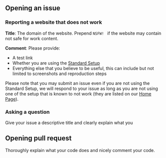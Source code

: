 ## Opening an issue

### Reporting a website that does not work

**Title**: The domain of the website. Prepend `NSFW! ` if the website may contain not safe for work content. 

**Comment**: Please provide: 

* A test link
* Whether you are using the [Standard Setup](https://github.com/jspenguin2017/AdBlockProtector/blob/master/Notes/Standard%20Setup.MD)
* Everything else that you believe to be useful, this can include but not limited to screenshots and reproduction steps

Please note that you may submit an issue even if you are not using the Standard Setup, we will respond to your issue as long as you are not using one of the setup that is known to not work (they are listed on our [Home Page](https://jspenguin2017.github.io/AdBlockProtector/)). 

### Asking a question

Give your issue a descriptive title and clearly explain what you 

## Opening pull request

Thoroughly explain what your code does and nicely comment your code. 
